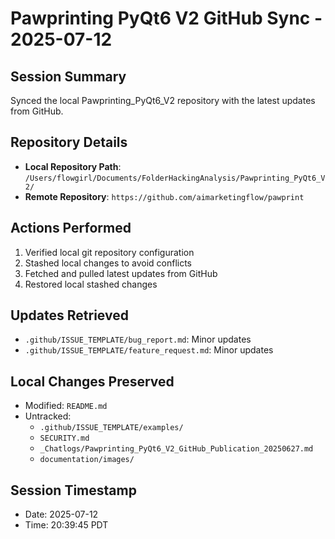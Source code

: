 # Pawprinting PyQt6 V2 GitHub Sync - 2025-07-12

## Session Summary
Synced the local Pawprinting_PyQt6_V2 repository with the latest updates from GitHub.

## Repository Details
- **Local Repository Path**: `/Users/flowgirl/Documents/FolderHackingAnalysis/Pawprinting_PyQt6_V2/`
- **Remote Repository**: `https://github.com/aimarketingflow/pawprint`

## Actions Performed
1. Verified local git repository configuration
2. Stashed local changes to avoid conflicts
3. Fetched and pulled latest updates from GitHub
4. Restored local stashed changes

## Updates Retrieved
- `.github/ISSUE_TEMPLATE/bug_report.md`: Minor updates
- `.github/ISSUE_TEMPLATE/feature_request.md`: Minor updates

## Local Changes Preserved
- Modified: `README.md`
- Untracked: 
  - `.github/ISSUE_TEMPLATE/examples/`
  - `SECURITY.md`
  - `_Chatlogs/Pawprinting_PyQt6_V2_GitHub_Publication_20250627.md`
  - `documentation/images/`

## Session Timestamp
- Date: 2025-07-12
- Time: 20:39:45 PDT
